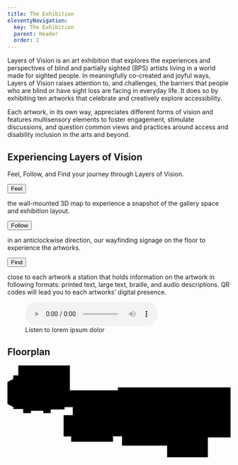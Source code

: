 ```yaml
---
title: The Exhibition
eleventyNavigation:
  key: The Exhibition
  parent: Header
  order: 2
---
```


Layers of Vision is an art exhibition that explores the experiences and perspectives of blind and partially sighted (BPS) artists living in a world made for sighted people. In meaningfully co-created and joyful ways, Layers of Vision raises attention to, and challenges, the barriers that people who are blind or have sight loss are facing in everyday life. It does so by
exhibiting ten artworks that celebrate and creatively explore accessibility.

Each artwork, in its own way, appreciates different forms of vision and features multisensory elements to foster engagement, stimulate discussions, and question common views and practices around access and disability inclusion in the arts and beyond.

## Experiencing Layers of Vision

Feel, Follow, and Find your journey through Layers of Vision.

<button class="button disabled inverted">Feel</button>

the wall-mounted 3D map to experience a snapshot of the gallery space and exhibition layout.

<button class="button disabled inverted">Follow</button>

in an anticlockwise direction, our wayfinding signage on the floor to
experience the artworks.

<button class="button disabled inverted">Find</button>

close to each artwork a station that holds information on the artwork in
following formats: printed text, large text, braille, and audio descriptions. QR codes will lead you to each artworks’ digital presence.

<!-- Audio block -->
<figure>
  <audio controls src="/media/file.mp3">
    <a href="/media/file.mp3">Download audio</a>
  </audio>
  <figcaption>Listen to lorem ipsum dolor</figcaption>
</figure>

## Floorplan

<div class="map">
<svg viewBox="0 0 1132 465" xmlns="http://www.w3.org/2000/svg">
<title>Floorplan map</title>
<g clip-path="url(#clip0_1074_234)">
<path d="M55.0816 -0.0610352V50.4721H29.3167V69.3026L-0.237305 83.9982V195.13L30.3131 210.816V220.889H79.85V241.698H119.484V229.572H181.899V241.698H219.554V222.868H289.9V210.978H331.513V251.602H284.945V359.602H323.25V386.35H535.612V358.613H581.19V406.17H810.065V465.061H1016.81V401.215V391.739V364.557H1132.24V110.909H560.387V125.774H316.655V-0.0610352H55.0816Z" class="primary-color"/>
<path d="M963.529 423.455V161.069H262.258V37.6743H94.4238L43.1924 88.9057V185.817H357.278V347.143H531.667V288.652H423.863V220.366H557.364V271.862H865.967V423.455" class="secondary-stroke primary-color" stroke-width="6" stroke-miterlimit="10"/>
<path d="M803.537 395.446H806.96V359.493H803.537V356.07H767.584V359.493H764.161V395.446H767.584V398.869H803.537V395.446Z" class="secondary-color"/>
</g>
<defs>
<clipPath id="clip0_1074_234">
<rect width="1132" height="465" class="primary-color"/>
</clipPath>
</defs>
</svg>
</div>
